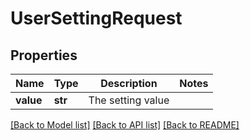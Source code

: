 # UserSettingRequest

## Properties
Name | Type | Description | Notes
------------ | ------------- | ------------- | -------------
**value** | **str** | The setting value | 

[[Back to Model list]](../README.md#documentation-for-models) [[Back to API list]](../README.md#documentation-for-api-endpoints) [[Back to README]](../README.md)

